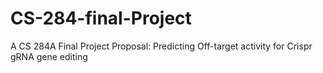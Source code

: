 # CS-284-final-Project
A CS 284A Final Project Proposal: Predicting Off-target activity for Crispr gRNA gene editing
